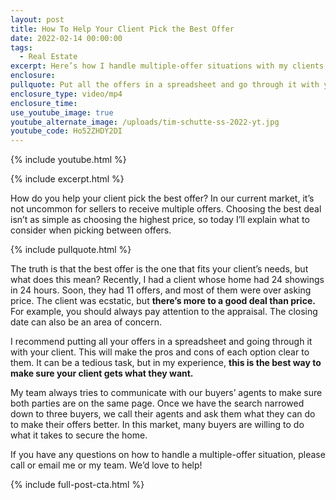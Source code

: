 ```yaml
---
layout: post
title: How To Help Your Client Pick the Best Offer
date: 2022-02-14 00:00:00
tags:
  - Real Estate
excerpt: Here’s how I handle multiple-offer situations with my clients.
enclosure:
pullquote: Put all the offers in a spreadsheet and go through it with your client.
enclosure_type: video/mp4
enclosure_time:
use_youtube_image: true
youtube_alternate_image: /uploads/tim-schutte-ss-2022-yt.jpg
youtube_code: Ho52ZHDY2DI
---
```

{% include youtube.html %}

{% include excerpt.html %}

How do you help your client pick the best offer? In our current market, it’s not uncommon for sellers to receive multiple offers. Choosing the best deal isn’t as simple as choosing the highest price, so today I’ll explain what to consider when picking between offers.&nbsp;

{% include pullquote.html %}

The truth is that the best offer is the one that fits your client’s needs, but what does this mean? Recently, I had a client whose home had 24 showings in 24 hours. Soon, they had 11 offers, and most of them were over asking price. The client was ecstatic, but **there’s more to a good deal than price.** For example, you should always pay attention to the appraisal. The closing date can also be an area of concern.&nbsp;

I recommend putting all your offers in a spreadsheet and going through it with your client. This will make the pros and cons of each option clear to them. It can be a tedious task, but in my experience, **this is the best way to make sure your client gets what they want.&nbsp;**

My team always tries to communicate with our buyers’ agents to make sure both parties are on the same page. Once we have the search narrowed down to three buyers, we call their agents and ask them what they can do to make their offers better. In this market, many buyers are willing to do what it takes to secure the home.&nbsp;

If you have any questions on how to handle a multiple-offer situation, please call or email me or my team. We’d love to help\!

{% include full-post-cta.html %}
